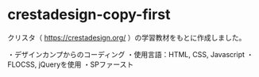 # crestadesign-copy-first

クリスタ（ https://crestadesign.org/ ）の学習教材をもとに作成しました。

・デザインカンプからのコーディング
・使用言語：HTML, CSS, Javascript
・FLOCSS, jQueryを使用
・SPファースト
